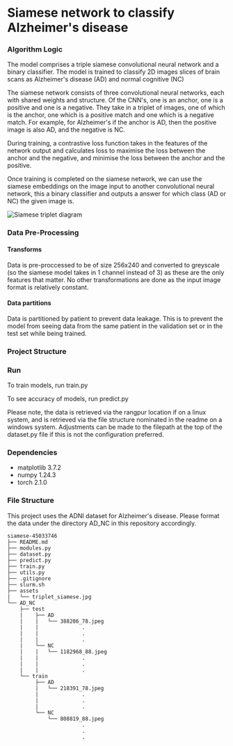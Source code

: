 # Siamese network to classify Alzheimer's disease

### Algorithm Logic
The model comprises a triple siamese convolutional neural network and a binary classifier. The model is trained to 
classify 2D images slices of brain scans as Alzheimer's disease (AD) and normal cognitive (NC)

The siamese network consists of three convolutional neural networks, each with shared weights and structure. Of the CNN's, one is an anchor, one is a positive and one is a negative.
They take in a triplet of images, one of which is the anchor, one which is a positive match and one which is a negative match. For example, 
for Alzheimer's if the anchor is AD, then the positive image is also AD, and the negative is NC. 

During training, a contrastive loss function takes in the features of the network output and calculates loss to maximise 
the loss between the anchor and the negative, and minimise the loss between the anchor and the positive.

Once training is completed on the siamese network, we can use the siamese embeddings on the image input to another convolutional neural network,
this a binary classifier and outputs a answer for which class (AD or NC) the given image is.

![Siamese triplet diagram](https://github.com/tweeeb/PatternAnalysis-2023/blob/topic-recognition/recognition/siamese-45033746/assets/triplet_siamese.jpg?raw=true)

### Data Pre-Processing
#### Transforms
Data is pre-proccessed to be of size 256x240 and converted to greyscale (so the siamese model takes in 1 channel instead of 3) as these are the only features that matter. No other transformations are done as the input image format is relatively constant.

#### Data partitions
Data is partitioned by patient to prevent data leakage. This is to prevent the model from seeing data from the same patient in the validation set or in the test set while being trained.

### Project Structure
### Run
To train models, run train.py

To see accuracy of models, run predict.py

Please note, the data is retrieved via the rangpur location if on a linux system, and is retrieved via the file structure nominated in the readme on a windows system. Adjustments can be made to the filepath at the top of the dataset.py file if this is not the configuration preferred.

### Dependencies

- matplotlib 3.7.2
- numpy 1.24.3
- torch 2.1.0

### File Structure

This project uses the ADNI dataset for Alzheimer's disease. Please format the data under the directory AD_NC in 
this repository accordingly.

```
siamese-45033746
├── README.md
├── modules.py
├── dataset.py
├── predict.py
├── train.py
├── utils.py
├── .gitignore
├── slurm.sh
├── assets
|   └── triplet_siamese.jpg
└── AD_NC
    ├── test
    |    ├── AD
    |    |   └── 388206_78.jpeg
    |    |              .
    |    |              .
    |    |              .
    |    └── NC
    |    |   └── 1182968_88.jpeg
    |    |              .
    |    |              .
    |    |              .
    └── train
         ├── AD
         |   └── 218391_78.jpeg
         |              .
         |              .
         |              .
         └── NC
             └── 808819_88.jpeg
                        .
                        .
                        .
```